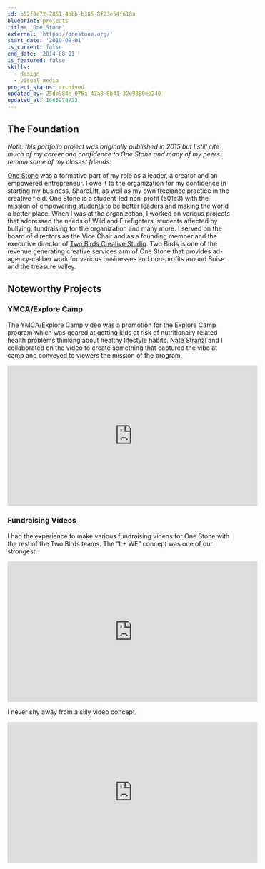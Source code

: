 ```yaml
---
id: b52f0e72-7851-4bbb-b305-8f23e54f618a
blueprint: projects
title: 'One Stone'
external: 'https://onestone.org/'
start_date: '2010-08-01'
is_current: false
end_date: '2014-08-01'
is_featured: false
skills:
  - design
  - visual-media
project_status: archived
updated_by: 25de984e-075a-47a8-8b41-32e9880eb240
updated_at: 1665978723
---
```

## The Foundation
_Note: this portfolio project was originally published in 2015 but I still cite much of my career and confidence to One Stone and many of my peers remain some of my closest friends._

[One Stone](https://onestone.org) was a formative part of my role as a leader, a creator and an empowered entrepreneur. I owe it to the organization for my confidence in starting my business, ShareLift, as well as my own freelance practice in the creative field. One Stone is a student-led non-profit (501c3) with the mission of empowering students to be better leaders and making the world a better place. When I was at the organization, I worked on various projects that addressed the needs of Wildland Firefighters, students affected by bullying, fundraising for the organization and many more. I served on the board of directors as the Vice Chair and as a founding member and the executive director of [Two Birds Creative Studio](https://onestone.org/two-birds-creative-studio). Two Birds is one of the revenue generating creative services arm of One Stone that provides ad-agency-caliber work for various businesses and non-profits around Boise and the treasure valley.

## Noteworthy Projects
### YMCA/Explore Camp
The YMCA/Explore Camp video was a promotion for the Explore Camp program which was geared at getting kids at risk of nutritionally related health problems thinking about healthy lifestyle habits. [Nate Stranzl](https://www.natestranzl.com/) and I collaborated on the video to create something that captured the vibe at camp and conveyed to viewers the mission of the program.
<iframe width="560" height="315" src="https://www.youtube-nocookie.com/embed/LssLSEw28nE" title="YouTube video player" frameborder="0" allow="accelerometer; autoplay; clipboard-write; encrypted-media; gyroscope; picture-in-picture" allowfullscreen></iframe>

### Fundraising Videos
I had the experience to make various fundraising videos for One Stone with the rest of the Two Birds teams. The “I + WE” concept was one of our strongest.
<iframe width="560" height="315" src="https://www.youtube-nocookie.com/embed/X_tAstOGlyE" title="YouTube video player" frameborder="0" allow="accelerometer; autoplay; clipboard-write; encrypted-media; gyroscope; picture-in-picture" allowfullscreen></iframe>

I never shy away from a silly video concept.
<iframe width="560" height="315" src="https://www.youtube-nocookie.com/embed/FHWcfire5gs" title="YouTube video player" frameborder="0" allow="accelerometer; autoplay; clipboard-write; encrypted-media; gyroscope; picture-in-picture" allowfullscreen></iframe>